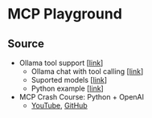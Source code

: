 # MCP Playground
## Source
- Ollama tool support [[link](https://ollama.com/blog/tool-support#:~:text=Ollama%20now%20supports%20tool%20calling%20with,popular%20models%20such%20as%20Llama%203.1.)]
    - Ollama chat with tool calling [[link](https://github.com/ollama/ollama/blob/main/docs/api.md#chat-request-with-tools)]
    - Suported models [[link](https://ollama.com/search?c=tools)]
    - Python example [[link](https://github.com/ollama/ollama-python/blob/main/examples/tools.py)]
- MCP Crash Course: Python + OpenAI
    - [YouTube](https://youtu.be/5xqFjh56AwM?si=ZDfiDxik5dNeyq9I), [GitHub](https://github.com/daveebbelaar/ai-cookbook/tree/main/mcp/crash-course)